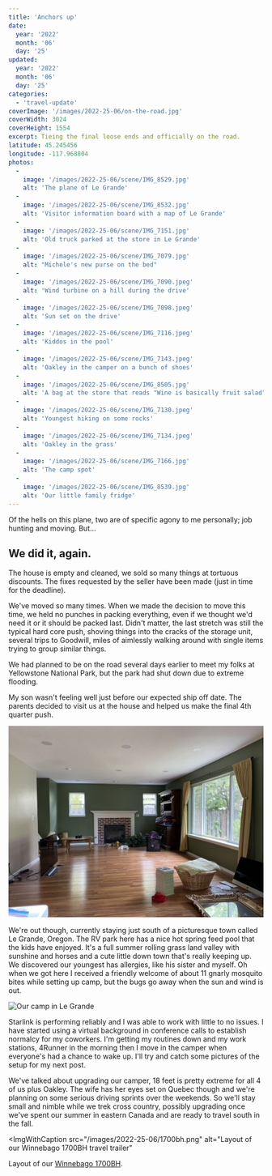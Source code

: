 ```yaml
---
title: 'Anchors up'
date:
  year: '2022'
  month: '06'
  day: '25'
updated:
  year: '2022'
  month: '06'
  day: '25'
categories:
  - 'travel-update'
coverImage: '/images/2022-25-06/on-the-road.jpg'
coverWidth: 3024
coverHeight: 1554
excerpt: Tieing the final loose ends and officially on the road.
latitude: 45.245456
longitude: -117.968804
photos:
  -
    image: '/images/2022-25-06/scene/IMG_8529.jpg'
    alt: 'The plane of Le Grande'
  -
    image: '/images/2022-25-06/scene/IMG_8532.jpg'
    alt: 'Visitor information board with a map of Le Grande'
  -
    image: '/images/2022-25-06/scene/IMG_7151.jpg'
    alt: 'Old truck parked at the store in Le Grande'
  -
    image: '/images/2022-25-06/scene/IMG_7079.jpg'
    alt: "Michele's new purse on the bed"
  -
    image: '/images/2022-25-06/scene/IMG_7090.jpeg'
    alt: 'Wind turbine on a hill during the drive'
  -
    image: '/images/2022-25-06/scene/IMG_7098.jpeg'
    alt: 'Sun set on the drive'
  -
    image: '/images/2022-25-06/scene/IMG_7116.jpeg'
    alt: 'Kiddos in the pool'
  -
    image: '/images/2022-25-06/scene/IMG_7143.jpeg'
    alt: 'Oakley in the camper on a bunch of shoes'
  -
    image: '/images/2022-25-06/scene/IMG_8505.jpg'
    alt: 'A bag at the store that reads "Wine is basically fruit salad"'
  -
    image: '/images/2022-25-06/scene/IMG_7130.jpeg'
    alt: 'Youngest hiking on some rocks'
  -
    image: '/images/2022-25-06/scene/IMG_7134.jpeg'
    alt: 'Oakley in the grass'
  -
    image: '/images/2022-25-06/scene/IMG_7166.jpg'
    alt: 'The camp spot'
  -
    image: '/images/2022-25-06/scene/IMG_8539.jpg'
    alt: 'Our little family fridge'
---
```


<script>
  import YoutubeVideo from '$lib/components/YoutubeVideo.svelte';
  import ImgWithCaption from '$lib/components/ImgWithCaption.svelte';
</script>

Of the hells on this plane, two are of specific agony to me personally; job hunting and moving. But...

## We did it, again.

The house is empty and cleaned, we sold so many things at tortuous discounts. The fixes requested by the seller have been made (just in time for the deadline).

We've moved so many times. When we made the decision to move this time, we held no punches in packing everything, even if we thought we'd need it or it should be packed last. Didn't matter, the last stretch was still the typical hard core push, shoving things into the cracks of the storage unit, several trips to Goodwill, miles of aimlessly walking around with single items trying to group similar things.

We had planned to be on the road several days earlier to meet my folks at Yellowstone National Park, but the park had shut down due to extreme flooding.

<YoutubeVideo src="https://www.youtube.com/embed/PvAeQkPmi4U" />

My son wasn't feeling well just before our expected ship off date. The parents decided to visit us at the house and helped us make the final 4th quarter push.

![Mostly empty living room](/images/2022-25-06/empty-house.jpg)

We're out though, currently staying just south of a picturesque town called Le Grande, Oregon. The RV park here has a nice hot spring feed pool that the kids have enjoyed. It's a full summer rolling grass land valley with sunshine and horses and a cute little down town that's really keeping up. We discovered our youngest has allergies, like his sister and myself. Oh when we got here I received a friendly welcome of about 11 gnarly mosquito bites while setting up camp, but the bugs go away when the sun and wind is out.

![Our camp in Le Grande](/images/2022-25-06/le-grande-camp.jpg)

Starlink is performing reliably and I was able to work with little to no issues. I have started using a virtual background in conference calls to establish normalcy for my coworkers. I'm getting my routines down and my work stations, 4Runner in the morning then I move in the camper when everyone's had a chance to wake up. I'll try and catch some pictures of the setup for my next post.

We've talked about upgrading our camper, 18 feet is pretty extreme for all 4 of us plus Oakley. The wife has her eyes set on Quebec though and we're planning on some serious driving sprints over the weekends. So we'll stay small and nimble while we trek cross country, possibly upgrading once we've spent our summer in eastern Canada and are ready to travel south in the fall.

<ImgWithCaption
  src="/images/2022-25-06/1700bh.png"
  alt="Layout of our Winnebago 1700BH travel trailer"
>
  Layout of our <a href="https://www.winnebago.com/models/product/towables/travel-trailer/micro-minnie/1700bh" target="_blank">Winnebago 1700BH</a>.
</ImgWithCaption>
